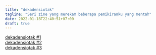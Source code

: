 ```yaml
---
title: "dekadensiotak"
tagline: "Seri zine yang merekam beberapa pemikiranku yang mentah"
date: 2022-01-18T22:40:51+07:00
draft: true
---
```


[dekadensiotak #1](https://drive.google.com/file/d/1DdOmI3cxs7MamovpuNG2b0TBziI4l0eF/view?usp=sharing)  
[dekadensiotak #2](https://drive.google.com/file/d/1AfFkW1-3vu-tqh67KTFZo-hT5cQ22MXg/view?usp=sharing)  
[dekadensiotak #3](https://drive.google.com/file/d/1AfFkW1-3vu-tqh67KTFZo-hT5cQ22MXg/view?usp=sharing)